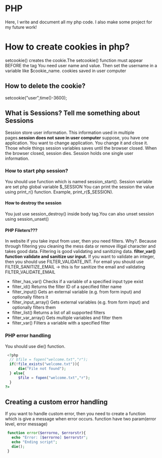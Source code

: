 # PHP
Here, I write and document all my php code. I also make some project for my future work!

<h1>How to create cookies in php?</h1>
<p>setcookie() creates the cookie.The setcookie() function must appear BEFORE the <html> tag
 You need user name and value. Then set the username in a variable like $cookie_name. cookies saved in user computer
  <h2>How to delete the cookie?</h2>
  setcookie("user",time()-3600);
 <h2>What is Sessions? Tell me something about Sessions</h2>
 Session store user information. This information used in multiple pages.<strong>session does not save in user computer</strong> 
 suppose, you have one application. You want to change application. You change it and close it. Those whole things session variables saves until the browser closed. When the browser closed, session dies. Session holds one single user information.
 <h3>How to start php session?</h3>
 You should use function which is named session_start(). Session variable are set php global variable $_SESSION
 You can print the session the value using print_r() function. Example, print_r($_SESSION).
 <h4>How to destroy the session</h4>
 You just use session_destroy() inside body tag.You can also unset session using session_unset()
 <h4>PHP Fileters???</h4>
 In website if you take input from user, then you need filters. Why?. Because through filtering you cleaning the mess data or remove     illigal character and takes good data. Filtering is good validating and sanitizing data. 
 <b>filter_var() function validate and sanitize usr input.</b> If you want to validate an integer, then you should use FILTER_VALIDATE_INT. For email you should use FILTER_SANITIZE_EMAIL -> this is for sanitize the email and validating FILTER_VALIDATE_EMAIL
<ul>
 <li>filter_has_var() Checks if a variable of a specified input type exist</li>
 <li>filter_id() Returns the filter ID of a specified filter name</li>
 <li>filter_input() Gets an external variable (e.g. from form input) and optionally filters it</li>
 <li>filter_input_array() Gets external variables (e.g. from form input) and optionally filters them</li>
 <li>filter_list() Returns a list of all supported filters</li>
 <li>filter_var_array() Gets multiple variables and filter them</li>
 <li>filter_var() Filters a variable with a specified filter</li>
 </ul>
 <section>
 <h3>PHP error handling</h3>
 <p>You should use die() function.
  
  ```php
   <?php
	// $file = fopen("welcome.txt","r");
	if(!file_exists("welcome.txt")){
		die("File not found");	
	} else{
		$file = fopen("welcome.txt","r");
	}
?>
 
 ```
 ## Creating a custom error handling
 If you want to handle custom error, then you need to create a function which is give a message when error occurs.
 function have two param(error level, error message) 
 
 ```php
  function error($errorno, $errorstr){
  	echo "Error: [$errorno] $errorstr";
	echo "Ending script";
	die();
  }
  
```
 </p>
</section>
	
	
</p>
